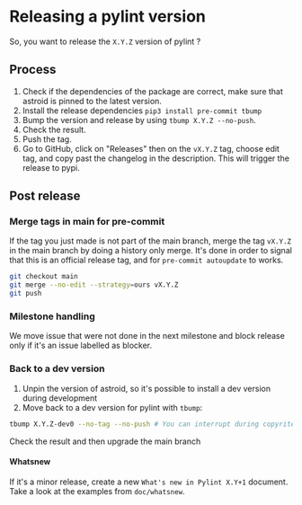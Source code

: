 # Releasing a pylint version

So, you want to release the `X.Y.Z` version of pylint ?

## Process

1. Check if the dependencies of the package are correct, make sure that astroid is
   pinned to the latest version.
2. Install the release dependencies `pip3 install pre-commit tbump`
3. Bump the version and release by using `tbump X.Y.Z --no-push`.
4. Check the result.
5. Push the tag.
6. Go to GitHub, click on "Releases" then on the `vX.Y.Z` tag, choose edit tag, and copy
   past the changelog in the description. This will trigger the release to pypi.

## Post release

### Merge tags in main for pre-commit

If the tag you just made is not part of the main branch, merge the tag `vX.Y.Z` in the
main branch by doing a history only merge. It's done in order to signal that this is an
official release tag, and for `pre-commit autoupdate` to works.

```bash
git checkout main
git merge --no-edit --strategy=ours vX.Y.Z
git push
```

### Milestone handling

We move issue that were not done in the next milestone and block release only if it's an
issue labelled as blocker.

### Back to a dev version

1. Unpin the version of astroid, so it's possible to install a dev version during
   development
2. Move back to a dev version for pylint with `tbump`:

```bash
tbump X.Y.Z-dev0 --no-tag --no-push # You can interrupt during copyrite
```

Check the result and then upgrade the main branch

#### Whatsnew

If it's a minor release, create a new `What's new in Pylint X.Y+1` document. Take a look
at the examples from `doc/whatsnew`.
